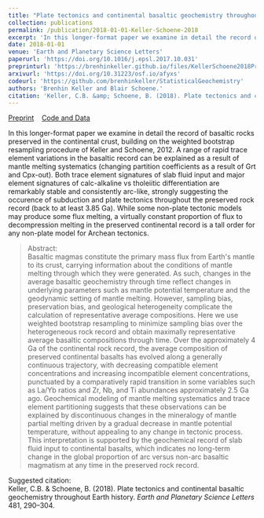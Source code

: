 ```yaml
---
title: "Plate tectonics and continental basaltic geochemistry throughout Earth history"
collection: publications
permalink: /publication/2018-01-01-Keller-Schoene-2018
excerpt: 'In this longer-format paper we examine in detail the record of basaltic rocks preserved in the continental crust, building on the weighted bootstrap resampling procedure of Keller and Schoene, 2012. A range of rapid trace element variations in the basaltic record can be explained as a result of mantle melting systematics (changing partition coefficients as a result of Grt and Cpx-out). Both trace element signatures of slab fluid input and major element signatures of calc-alkaline vs tholeiitic differentiation are remarkably stable and consistently arc-like, strongly suggesting the occurence of subduction and plate tectonics throughout the preserved rock record (back to at least 3.85 Ga). While some non-plate tectonic models may produce some flux melting, a virtually constant proportion of flux to decompression melting in the preserved continental record is a tall order for any non-plate model for Archean tectonics. '
date: 2018-01-01
venue: 'Earth and Planetary Science Letters'
paperurl: 'https://doi.org/10.1016/j.epsl.2017.10.031'
preprinturl: 'https://brenhinkeller.github.io/files/KellerSchoene2018Preprint.pdf'
arxivurl: 'https://doi.org/10.31223/osf.io/afyxs'
codeurl: 'https://github.com/brenhinkeller/StatisticalGeochemistry'
authors: 'Brenhin Keller and Blair Schoene.'
citation: 'Keller, C.B. &amp; Schoene, B. (2018). Plate tectonics and continental basaltic geochemistry throughout Earth history. <i>Earth and Planetary Science Letters</i> 481, 290–304.'
---
```

<a href='https://brenhinkeller.github.io/files/KellerSchoene2018Preprint.pdf'>Preprint</a>&nbsp;&nbsp;&nbsp;&nbsp;<a href='https://github.com/brenhinkeller/StatisticalGeochemistry'>Code and Data</a>&nbsp;&nbsp;&nbsp;&nbsp;

In this longer-format paper we examine in detail the record of basaltic rocks preserved in the continental crust, building on the weighted bootstrap resampling procedure of Keller and Schoene, 2012. A range of rapid trace element variations in the basaltic record can be explained as a result of mantle melting systematics (changing partition coefficients as a result of Grt and Cpx-out). Both trace element signatures of slab fluid input and major element signatures of calc-alkaline vs tholeiitic differentiation are remarkably stable and consistently arc-like, strongly suggesting the occurence of subduction and plate tectonics throughout the preserved rock record (back to at least 3.85 Ga). While some non-plate tectonic models may produce some flux melting, a virtually constant proportion of flux to decompression melting in the preserved continental record is a tall order for any non-plate model for Archean tectonics. 

>Abstract: <br/>Basaltic magmas constitute the primary mass flux from Earth's mantle to its crust, carrying information about the conditions of mantle melting through which they were generated. As such, changes in the average basaltic geochemistry through time reflect changes in underlying parameters such as mantle potential temperature and the geodynamic setting of mantle melting. However, sampling bias, preservation bias, and geological heterogeneity complicate the calculation of representative average compositions. Here we use weighted bootstrap resampling to minimize sampling bias over the heterogeneous rock record and obtain maximally representative average basaltic compositions through time. Over the approximately 4 Ga of the continental rock record, the average composition of preserved continental basalts has evolved along a generally continuous trajectory, with decreasing compatible element concentrations and increasing incompatible element concentrations, punctuated by a comparatively rapid transition in some variables such as La/Yb ratios and Zr, Nb, and Ti abundances approximately 2.5 Ga ago. Geochemical modeling of mantle melting systematics and trace element partitioning suggests that these observations can be explained by discontinuous changes in the mineralogy of mantle partial melting driven by a gradual decrease in mantle potential temperature, without appealing to any change in tectonic process. This interpretation is supported by the geochemical record of slab fluid input to continental basalts, which indicates no long-term change in the global proportion of arc versus non-arc basaltic magmatism at any time in the preserved rock record.

Suggested citation: <br/>Keller, C.B. & Schoene, B. (2018). Plate tectonics and continental basaltic geochemistry throughout Earth history. <i>Earth and Planetary Science Letters</i> 481, 290–304.